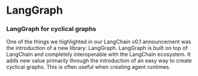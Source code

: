 # LangGraph


### LangGraph  for cyclical graphs 
One of the things we highlighted in our LangChain v0.1 announcement was the introduction of a new library: LangGraph. LangGraph is built on top of LangChain and completely interoperable with the LangChain ecosystem. It adds new value primarily through the introduction of an easy way to create cyclical graphs. This is often useful when creating agent runtimes.
